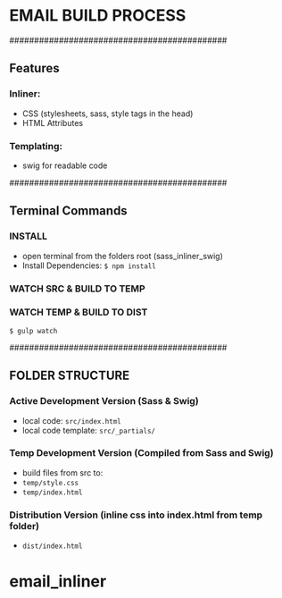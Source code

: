 # EMAIL BUILD PROCESS
############################################
## Features

### Inliner:
* CSS (stylesheets, sass, style tags in the head)
* HTML Attributes

### Templating:
* swig for readable code

############################################
## Terminal Commands

### INSTALL
* open terminal from the folders root (sass_inliner_swig)
* Install Dependencies: `$ npm install`

### WATCH SRC & BUILD TO TEMP
### WATCH TEMP & BUILD TO DIST
`$ gulp watch`

############################################

## FOLDER STRUCTURE

### Active Development Version (Sass & Swig)
* local code: `src/index.html`
* local code template: `src/_partials/`

### Temp Development Version (Compiled from Sass and Swig)
* build files from src to:
* `temp/style.css`
* `temp/index.html`

### Distribution Version (inline css into index.html from temp folder)
* `dist/index.html`
# email_inliner
